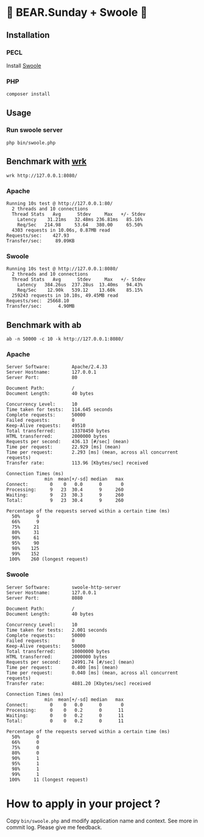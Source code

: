 # 🚀 BEAR.Sunday + Swoole 🚀

## Installation

### PECL   

Install [Swoole](https://www.swoole.co.uk/#get-started) 
    
### PHP
    composer install

## Usage

### Run swoole server

    php bin/swoole.php

## Benchmark with [wrk](https://github.com/wg/wrk)

    wrk http://127.0.0.1:8080/

### Apache

```
Running 10s test @ http://127.0.0.1:80/
  2 threads and 10 connections
  Thread Stats   Avg      Stdev     Max   +/- Stdev
    Latency    31.21ms   32.48ms 236.81ms   85.16%
    Req/Sec   214.98     53.64   380.00     65.50%
  4303 requests in 10.06s, 0.87MB read
Requests/sec:    427.93
Transfer/sec:     89.09KB
```

### Swoole

```
Running 10s test @ http://127.0.0.1:8080/
  2 threads and 10 connections
  Thread Stats   Avg      Stdev     Max   +/- Stdev
    Latency   384.26us  237.28us  13.40ms   94.43%
    Req/Sec    12.90k   539.12    13.60k    85.15%
  259243 requests in 10.10s, 49.45MB read
Requests/sec:  25668.10
Transfer/sec:      4.90MB
```

## Benchmark with ab

    ab -n 50000 -c 10 -k http://127.0.0.1:8080/

### Apache

```
Server Software:        Apache/2.4.33
Server Hostname:        127.0.0.1
Server Port:            80

Document Path:          /
Document Length:        40 bytes

Concurrency Level:      10
Time taken for tests:   114.645 seconds
Complete requests:      50000
Failed requests:        0
Keep-Alive requests:    49510
Total transferred:      13378450 bytes
HTML transferred:       2000000 bytes
Requests per second:    436.13 [#/sec] (mean)
Time per request:       22.929 [ms] (mean)
Time per request:       2.293 [ms] (mean, across all concurrent requests)
Transfer rate:          113.96 [Kbytes/sec] received

Connection Times (ms)
              min  mean[+/-sd] median   max
Connect:        0    0   0.0      0       0
Processing:     9   23  30.4      9     260
Waiting:        9   23  30.3      9     260
Total:          9   23  30.4      9     260

Percentage of the requests served within a certain time (ms)
  50%      9
  66%      9
  75%     21
  80%     31
  90%     61
  95%     90
  98%    125
  99%    152
 100%    260 (longest request)
```

### Swoole

```
Server Software:        swoole-http-server
Server Hostname:        127.0.0.1
Server Port:            8080

Document Path:          /
Document Length:        40 bytes

Concurrency Level:      10
Time taken for tests:   2.001 seconds
Complete requests:      50000
Failed requests:        0
Keep-Alive requests:    50000
Total transferred:      10000000 bytes
HTML transferred:       2000000 bytes
Requests per second:    24991.74 [#/sec] (mean)
Time per request:       0.400 [ms] (mean)
Time per request:       0.040 [ms] (mean, across all concurrent requests)
Transfer rate:          4881.20 [Kbytes/sec] received

Connection Times (ms)
              min  mean[+/-sd] median   max
Connect:        0    0   0.0      0       0
Processing:     0    0   0.2      0      11
Waiting:        0    0   0.2      0      11
Total:          0    0   0.2      0      11

Percentage of the requests served within a certain time (ms)
  50%      0
  66%      0
  75%      0
  80%      0
  90%      1
  95%      1
  98%      1
  99%      1
 100%     11 (longest request)
```

# How to apply in your project ?

Copy `bin/swoole.php` and modify application name and context.
See more in commit log. Please give me feedback.